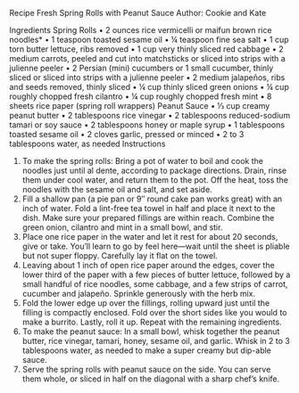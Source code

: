 Recipe
Fresh Spring Rolls with Peanut Sauce
Author: Cookie and Kate

Ingredients
Spring Rolls
•	2 ounces rice vermicelli or maifun brown rice noodles*
•	1 teaspoon toasted sesame oil
•	¼ teaspoon fine sea salt
•	1 cup torn butter lettuce, ribs removed
•	1 cup very thinly sliced red cabbage
•	2 medium carrots, peeled and cut into matchsticks or sliced into strips with a julienne peeler
•	2 Persian (mini) cucumbers or 1 small cucumber, thinly sliced or sliced into strips with a julienne peeler
•	2 medium jalapeños, ribs and seeds removed, thinly sliced
•	¼ cup thinly sliced green onions
•	¼ cup roughly chopped fresh cilantro
•	¼ cup roughly chopped fresh mint
•	8 sheets rice paper (spring roll wrappers)
Peanut Sauce
•	⅓ cup creamy peanut butter
•	2 tablespoons rice vinegar
•	2 tablespoons reduced-sodium tamari or soy sauce
•	2 tablespoons honey or maple syrup
•	1 tablespoons toasted sesame oil
•	2 cloves garlic, pressed or minced
•	2 to 3 tablespoons water, as needed
Instructions
1.	To make the spring rolls: Bring a pot of water to boil and cook the noodles just until al dente, according to package directions. Drain, rinse them under cool water, and return them to the pot. Off the heat, toss the noodles with the sesame oil and salt, and set aside.
2.	Fill a shallow pan (a pie pan or 9″ round cake pan works great) with an inch of water. Fold a lint-free tea towel in half and place it next to the dish. Make sure your prepared fillings are within reach. Combine the green onion, cilantro and mint in a small bowl, and stir.
3.	Place one rice paper in the water and let it rest for about 20 seconds, give or take. You’ll learn to go by feel here—wait until the sheet is pliable but not super floppy. Carefully lay it flat on the towel.
4.	Leaving about 1 inch of open rice paper around the edges, cover the lower third of the paper with a few pieces of butter lettuce, followed by a small handful of rice noodles, some cabbage, and a few strips of carrot, cucumber and jalapeño. Sprinkle generously with the herb mix.
5.	Fold the lower edge up over the fillings, rolling upward just until the filling is compactly enclosed. Fold over the short sides like you would to make a burrito. Lastly, roll it up. Repeat with the remaining ingredients.
6.	To make the peanut sauce: In a small bowl, whisk together the peanut butter, rice vinegar, tamari, honey, sesame oil, and garlic. Whisk in 2 to 3 tablespoons water, as needed to make a super creamy but dip-able sauce.
7.	Serve the spring rolls with peanut sauce on the side. You can serve them whole, or sliced in half on the diagonal with a sharp chef’s knife.
